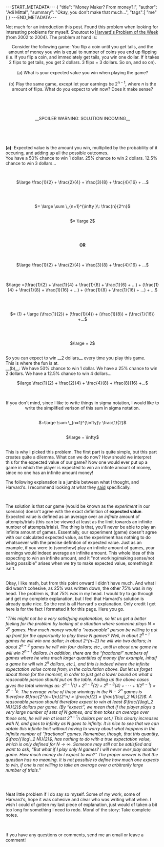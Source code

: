 ---START_METADATA---
{
  "title": "Money Maker? From money?!",
  "author": "Adi Mittal",
  "summary": "Okay, you don't make that much...",
  "tags":[
    "me"
  ]
}
---END_METADATA---
![]()

Not much for an introduction this post. Found this problem when looking for interesting problems for myself. Shoutout to <a href = "https://www.physics.harvard.edu/academics/undergrad/problems">Harvard's Problem of the Week</a> (from 2002 to 2004). The problem at hand is:

<center>
	
Consider the following game: You flip a coin until you get tails, and the amount of money you win is equal to number of coins you end up flipping (i.e. If you flip a coin, and immediately get tails, you win one dollar. If it takes 2 flips to get tails, you get 2 dollars. 3 flips = 3 dollars. So on, and so on).
<br><br>
(a) What is your expected value you win when playing the game? 
<br><br>
(b) Play the same game, except let your earnings be $2^{n-1}$, where $n$ is the amount of flips. What do you expect to win now? Does it make sense?

</center>

<br><br><br>

<center>__SPOILER WARNING: SOLUTION INCOMING__</center>

<br><br><br>


__(a)__: Expected value is the amount you win, multiplied by the probability of it occuring, and adding up all the possible outcomes.
<br>
You have a 50% chance to win 1 dollar. 25% chance to win 2 dollars. 12.5% chance to win 3 dollars... 

<br>
<center>
	
$\large \frac{1}{2} + \frac{2}{4} + \frac{3}{8} + \frac{4}{16} + ...$ 

<br><br>

$= \large \sum \_{n=1}^{\infty }\: \frac{n}{2^n}$
<br><br>

$= \large 2$

<br><br>

__OR__

<br><br>
$\large \frac{1}{2} + \frac{2}{4} + \frac{3}{8} + \frac{4}{16} + ...$ 

<br><br>
$\large =(\frac{1}{2} + \frac{1}{4} + \frac{1}{8} + \frac{1}{6} + ...) + (\frac{1}{4} + \frac{1}{8} + \frac{1}{16} + ...) + (\frac{1}{8} + \frac{1}{16} + ...) + ...$

<br><br>

$= (1) + \large (\frac{1}{2}) + (\frac{1}{4}) + (\frac{1}{8}) + (\frac{1}{16}) +...$

<br><br>

$\large = 2$
</center>
<br>
So you can expect to win __2 dollars__ every time you play this game.

<br>
This is where the fun is at.
<br>
__(b)__: We have 50% chance to win 1 dollar. We have a 25% chance to win 2 dollars. We have a 12.5% chance to win 4 dollars...
<br>
<center>
	
$\large \frac{1}{2} + \frac{2}{4} + \frac{4}{8} + \frac{8}{16} +...$

<br><br>
If you don't mind, since I like to write things in sigma notation, I would like to write the simplified verison of this sum in sigma notation.
<br><br>

$=\large \sum \_{n=1}^{\infty}\: \frac{1}{2}$
<br><br>

$\large = \infty$

</center>
<br>
This is why I picked this problem. The first part is quite simple, but this part creates quite a dilemma. What can we do now? How should we interpret this for the expected value of our game? Now one would ever put up a game in which the player is expected to win an infinte amount of money, since no one has an infinite amount money!
<br>

The following explanation is a jumble between what I thought, and Harvard's. I recommend looking at what they <a href = "https://www.physics.harvard.edu/uploads/files/undergrad/probweek/sol6.pdf">said</a> specifically. 

<br>

The solution is that our game (would be known as the _experiment_ in our scenario) doesn't agree with the exact definition of __expected value__. Expected value is defined as an average over an _infinite_ amount of attempts/trials (this can be viewed at least as the limit towards an infinite number of attempts/trials). The thing is that, you'll never be able to play an infinite amount of games. Essentially, our experiment (game) doesn't agree with our calculated expected value, as the experiment has nothing to do whatsoever with the precise defintion of expected value. Just as an example, if you were to (somehow) play an infinite amount of games, your earnings would indeed average an infinite amount. This whole idea of this expecting to win an infinite amount, and it "not working/making sense/not being possible" arises when we try to make expected value, something it isn't.

<br> Okay, I like math, but from this point onward I didn't have much. And what I did wasn't cohesive, as 25% was written down, the other 75% was in my head. The problem is, that 75% _was_ in my head. I would try to go through and get my complete explanation, but I feel that Harvard's solution is already quite nice. So the rest is all Harvard's explanation. Only credit I get here is for the fact I formatted it for this page. Here you go.<br>

"*This might not be a very satisfying explanation, so let us get a better feeling for the problem by looking at a situation where someone plays $N = 2^n$ games. How much money would a “reasonable” person be willing to put up front for the opportunity to play these N games? Well, in about $2^{n−1}$ games he will win one dollar; in about 2^{n−2} he will win two dollars; in about $2^{n−3}$ games he will win four dollars; etc., until in about one game he will win $2^{n−1}$ dollars. In addition, there are the “fractional” numbers of games where he wins much larger quantities of money (for example, inhalf a game he will win $2^n$ dollars, etc.), and this is indeed where the infinite expectation value comes from, in the calculation above. But let us forget about these for the moment, in order to just get a lower bound on what a reasonable person should put on the table. Adding up the above cases gives the total winnings as: $2^{n−1}(1) + 2^{n−2}(2) + 2^{n−3}(4) +· · ·+ 1(2^{n−1}) = 2^{n−1}n$. The average value of these winnings in the $N = 2^n$ games is therefore $\frac{2^{n−1}n}{2^n} = \frac{n}{2} = \frac{(\log\_2 N)}{2}$. A reasonable person should therefore expect to win at least $\frac{(\log\_2 N)}{2}$ dollars per game. (By “expect”, we mean that if the player plays a very large number of sets of $N$ games, and then takes an average over these sets, he will win at least $2^{n−1}n$ dollars per set.) This clearly increases with $N$, and goes to infinity as $N$ goes to infinity. It is nice to see that we can obtain this infinite limit without having to worry about what happens in the infinite number of “fractional” games. Remember, though, that this quantity, $\frac{(\log\_2 N)}{2}$, has nothing to do with a true expectation value, which is only defined for $N → ∞$. Someone may still not be satisfied and want to ask, “But what if I play only $N$ games? I will never ever play another game. How much money do I expect to win?” The proper answer is that the question has no meaning. It is not possible to define how much one expects to win, if one is not willing to take an average over a arbitrarily large number of trials.*"



<br><br>

Neat little problem if I do say so myself. Some of my work, some of Harvard's, hope it was cohesive and clear who was writing what when. I wish I could of gotten my last piece of explanation, just would of taken a bit too long for something I need to redo. Moral of the story: Take complete notes.


<br><br>
If you have any questions or comments, send me an email or leave a comment!






